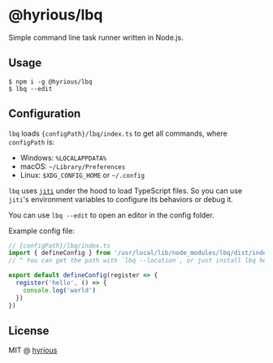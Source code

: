 # @hyrious/lbq

Simple command line task runner written in Node.js.

## Usage

```console
$ npm i -g @hyrious/lbq
$ lbq --edit
```

## Configuration

`lbq` loads `{configPath}/lbq/index.ts` to get all commands, where `configPath` is:

- Windows: `%LOCALAPPDATA%`
- macOS: `~/Library/Preferences`
- Linux: `` $XDG_CONFIG_HOME `` or `~/.config`

`lbq` uses [`jiti`](https://github.com/unjs/jiti) under the hood to load TypeScript files.
So you can use `jiti`'s environment variables to configure its behaviors or debug it.

You can use `lbq --edit` to open an editor in the config folder.

Example config file:

```ts
// {configPath}/lbq/index.ts
import { defineConfig } from '/usr/local/lib/node_modules/lbq/dist/index.js'
// ^ You can get the path with `lbq --location`, or just install lbq here.

export default defineConfig(register => {
  register('hello', () => {
    console.log('world')
  })
})
```

## License

MIT @ [hyrious](https://github.com/hyrious)
